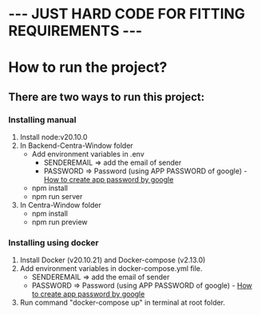 # --- JUST HARD CODE FOR FITTING REQUIREMENTS ---

# How to run the project?

## There are two ways to run this project:

### Installing manual

1. Install node:v20.10.0
2. In Backend-Centra-Window folder
   - Add environment variables in .env
     - SENDEREMAIL => add the email of sender
     - PASSWORD => Password (using APP PASSWORD of google) - [How to create app password by google](https://support.google.com/accounts/answer/185833?hl=en)
   - npm install
   - npm run server
3. In Centra-Window folder
   - npm install
   - npm run preview

### Installing using docker

1. Install Docker (v20.10.21) and Docker-compose (v2.13.0)
2. Add environment variables in docker-compose.yml file.
   - SENDEREMAIL => add the email of sender
   - PASSWORD => Password (using APP PASSWORD of google) - [How to create app password by google](https://support.google.com/accounts/answer/185833?hl=en)
3. Run command "docker-compose up" in terminal at root folder.
